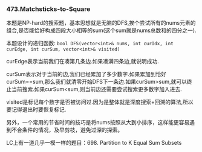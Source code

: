 ### 473.Matchsticks-to-Square

本题是NP-hard的搜索题，基本思想就是无脑的DFS,挨个尝试所有的nums元素的组合,是否能恰好构成四段大小相等的sum(这个sum就是nums总数和的四分之一).

本题设计的递归函数: ```bool DFS(vector<int>& nums, int curIdx, int curEdge, int curSum, vector<int>& visited)```

curEdge表示当前我们在凑第几条边.如果凑满四条边,就说明成功.

curSum表示对于当前的边,我们已经累加了多少数字.如果累加到恰好curSum==sum,那么我们就清零开始DFS下一条边.如果curSum>sum,就可以终止当前搜索.如果curSum<sum,则当前边还需要尝试搜索更多数字加入进去.

visited是标记每个数字是否被访问过.因为是整体就是深度搜索+回溯的算法,所以要记得退出时要恢复标记.

另外，一个常用的节省时间的技巧是将nums按照从大到小排序，这样能更容易遇到不合条件的情况，及早剪枝，避免过深的探索。

LC上有一道几乎一模一样的题目：698. Partition to K Equal Sum Subsets
